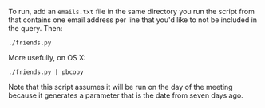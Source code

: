 To run, add an `emails.txt` file in the same directory you run the
script from that contains one email address per line that you'd
like to not be included in the query. Then:

    ./friends.py

More usefully, on OS X:

    ./friends.py | pbcopy

Note that this script assumes it will be run on the day of the meeting because
it generates a parameter that is the date from seven days ago.
